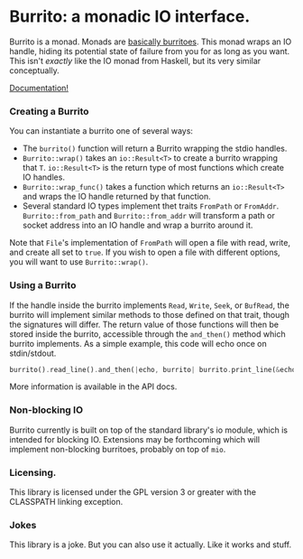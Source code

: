 # Burrito: a monadic IO interface.

Burrito is a monad. Monads are [basically burritoes](). This monad wraps an IO
handle, hiding its potential state of failure from you for as long as you want.
This isn't _exactly_ like the IO monad from Haskell, but its very similar
conceptually.

[Documentation!](https://withoutboats.github.io/burrito/)

### Creating a Burrito

You can instantiate a burrito one of several ways:

* The `burrito()` function will return a Burrito wrapping the stdio handles.
* `Burrito::wrap()` takes an `io::Result<T>` to create a burrito wrapping that
`T`. `io::Result<T>` is the return type of most functions which create IO
handles.
* `Burrito::wrap_func()` takes a function which returns an `io::Result<T>` and
wraps the IO handle returned by that function.
* Several standard IO types implement thet traits `FromPath` or `FromAddr`.
`Burrito::from_path` and `Burrito::from_addr` will transform a path or socket
address into an IO handle and wrap a burrito around it.

Note that `File`'s implementation of `FromPath` will open a file with read,
write, and create all set to `true`. If you wish to open a file with different
options, you will want to use `Burrito::wrap()`.

### Using a Burrito

If the handle inside the burrito implements `Read`, `Write`, `Seek`, or
`BufRead`, the burrito will implement similar methods to those defined on that
trait, though the signatures will differ. The return value of those functions
will then be stored inside the burrito, accessible through the `and_then()`
method which burrito implements. As a simple example, this code will echo once
on stdin/stdout.

```rust
burrito().read_line().and_then(|echo, burrito| burrito.print_line(&echo));
```

More information is available in the API docs.

### Non-blocking IO

Burrito currently is built on top of the standard library's io module, which
is intended for blocking IO. Extensions may be forthcoming which will implement
non-blocking burritoes, probably on top of `mio`.

### Licensing.

This library is licensed under the GPL version 3 or greater with the CLASSPATH
linking exception.

### Jokes

This library is a joke. But you can also use it actually. Like it works and
stuff.
